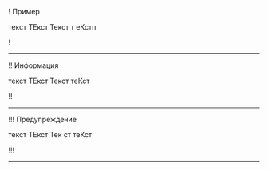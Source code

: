 ! Пример

текст ТЕкст Текст т
еКстп

!

---

!! Информация

текст ТЕкст 
Текст теКст

!!

---

!!! Предупреждение

текст
ТЕкст Тек
ст теКст

!!!


---